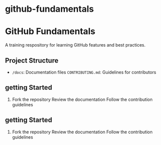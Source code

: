 # github-fundamentals
# GitHub Fundamentals

A training respository for learning GitHub features and best practices.

## Project Structure
- `/docs`: Documentation files
`CONTRIBUTING.md`: Guidelines for contributors

## getting Started
1. Fork the repository
Review the documentation
Follow the contribution guidelines

## getting Started
1. Fork the repository
Review the documentation
Follow the contribution guidelines
